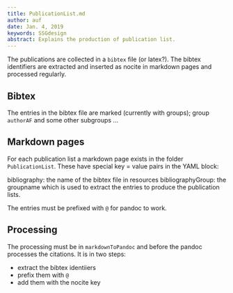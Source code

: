 ```yaml
---
title: PublicationList.md
author: auf 
date: Jan. 4, 2019
keywords: SSGdesign
abstract: Explains the production of publication list. 
---
```


The publications are collected in a `bibtex` file (or latex?). 
The bibtex identifiers are extracted and inserted as nocite 
in markdown pages and processed regularly. 

## Bibtex

The entries in the bibtex file are marked (currently with groups); 
group `authorAF` and some other subgroups ...

## Markdown pages
For each publication list a markdown page exists in the folder 
`PublicationList`. These have special key = value pairs in the YAML block:

bibliography: the name of the bibtex file in resources
bibliographyGroup: the groupname which is used to extract the entries to produce
the publication lists. 

The entries must be prefixed with `@` for pandoc to work. 

## Processing

The processing must be in `markdownToPandoc` and before the 
pandoc processes the citations. It is in two steps:

- extract the bibtex identiiers
- prefix them with `@`
- add them with the nocite key 